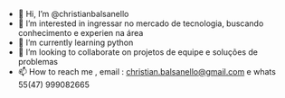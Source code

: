 - 👋 Hi, I’m @christianbalsanello
- 👀 I’m interested in  ingressar no mercado de tecnologia,  buscando conhecimento e experien  na área
- 🌱 I’m currently learning  python
- 💞️ I’m looking to collaborate on projetos de equipe e soluções de problemas
- 📫 How to reach me , email : christian.balsanello@gmail.com e whats 55(47) 999082665

<!---
christianbalsanello/christianbalsanello is a ✨ special ✨ repository because its `README.md` (this file) appears on your GitHub profile.
You can click the Preview link to take a look at your changes.
--->
